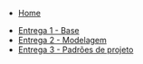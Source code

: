 - [Home](README.md)
<!-- -   [Sprints]() -->
- [Entrega 1 - Base](entregas/entrega1.md)
- [Entrega 2 - Modelagem](entregas/entrega2.md)
- [Entrega 3 - Padrões de projeto](entregas/entrega3.md)
  <!-- - [Entrega 4](entregas/entrega4.md) -->
